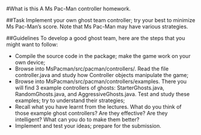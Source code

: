 #What is this
A Ms Pac-Man controller homework.

##Task
Implement your own ghost team controller; try your best to minimize Ms Pac-Man’s score. Note that Ms
Pac-Man may have various strategies.

##Guidelines
To develop a good ghost team, here are the steps that you might want to follow:
* Compile the source code in the package; make the game work on your own device;
* Browse into MsPacman/src/pacman/controllers/. Read the file controller.java and study how
Controller objects manipulate the game;
* Browse into MsPacman/src/pacman/controllers/examples. There you will find 3 example controllers
of ghosts: StarterGhosts.java, RandomGhosts.java, and AggressiveGhosts.java. Test and study
these examples; try to understand their strategies;
* Recall what you have learnt from the lectures. What do you think of those example ghost controllers?
Are they effective? Are they intelligent? What can you do to make them better?
* Implement and test your ideas; prepare for the submission.